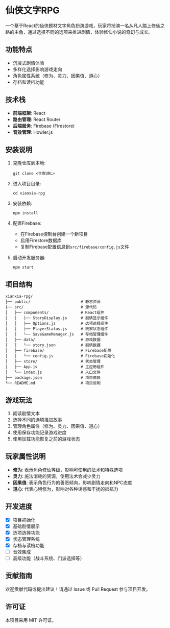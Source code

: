 # 仙侠文字RPG

一个基于React的仙侠题材文字角色扮演游戏，玩家将扮演一名从凡人踏上修仙之路的主角，通过选择不同的选项来推进剧情，体验修仙小说的奇幻与成长。

## 功能特点

- 沉浸式剧情体验
- 多样化选择影响游戏走向
- 角色属性系统（修为、灵力、因果值、道心）
- 存档和读档功能

## 技术栈

- **前端框架**: React
- **路由管理**: React Router
- **后端服务**: Firebase (Firestore)
- **音效管理**: Howler.js

## 安装说明

1. 克隆仓库到本地:
   ```
   git clone <仓库URL>
   ```

2. 进入项目目录:
   ```
   cd xianxia-rpg
   ```

3. 安装依赖:
   ```
   npm install
   ```

4. 配置Firebase:
   - 在Firebase控制台创建一个新项目
   - 启用Firestore数据库
   - 复制Firebase配置信息到`src/firebase/config.js`文件

5. 启动开发服务器:
   ```
   npm start
   ```

## 项目结构

```
xianxia-rpg/
├── public/                      # 静态资源
├── src/                         # 源代码
│   ├── components/              # React组件
│   │   ├── StoryDisplay.js      # 剧情显示组件
│   │   ├── Options.js           # 选项选择组件
│   │   ├── PlayerStatus.js      # 玩家状态组件
│   │   └── SaveGameManager.js   # 存档管理组件
│   ├── data/                    # 游戏数据
│   │   └── story.json           # 剧情数据
│   ├── firebase/                # Firebase配置
│   │   └── config.js            # Firebase初始化
│   ├── store/                   # 状态管理
│   ├── App.js                   # 主应用组件
│   └── index.js                 # 入口文件
├── package.json                 # 项目依赖
└── README.md                    # 项目说明
```

## 游戏玩法

1. 阅读剧情文本
2. 选择不同的选项推进故事
3. 管理角色属性（修为、灵力、因果值、道心）
4. 使用保存功能记录游戏进度
5. 使用加载功能恢复之前的游戏状态

## 玩家属性说明

- **修为**: 表示角色修仙等级，影响可使用的法术和特殊选项
- **灵力**: 施法消耗的资源，使用法术会减少灵力
- **因果值**: 表示角色行为的善恶倾向，影响剧情走向和NPC态度
- **道心**: 代表心境修为，影响对各种诱惑和干扰的抵抗力

## 开发进度

- [x] 项目初始化
- [x] 基础剧情展示
- [x] 选项选择功能
- [x] 状态管理系统
- [x] 存档与读档功能
- [ ] 音效集成
- [ ] 高级功能（战斗系统、门派选择等）

## 贡献指南

欢迎贡献代码或提出建议！请通过 Issue 或 Pull Request 参与项目开发。

## 许可证

本项目采用 MIT 许可证。
